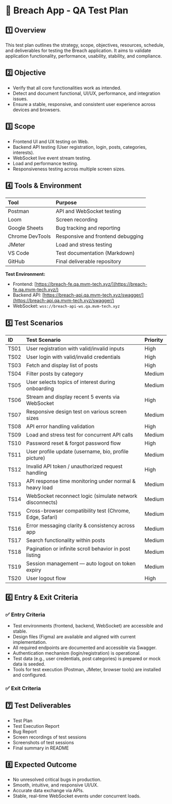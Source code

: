 # 📄 Breach App - QA Test Plan

## 1️⃣ Overview  
This test plan outlines the strategy, scope, objectives, resources, schedule, and deliverables for testing the Breach application. It aims to validate application functionality, performance, usability, stability, and compliance.

## 2️⃣ Objective  
- Verify that all core functionalities work as intended.  
- Detect and document functional, UI/UX, performance, and integration issues.  
- Ensure a stable, responsive, and consistent user experience across devices and browsers.

## 3️⃣ Scope 
- Frontend UI and UX testing on Web.
- Backend API testing (User registration, login, posts, categories, interests).
- WebSocket live event stream testing.
- Load and performance testing.
- Responsiveness testing across multiple screen sizes.

## 4️⃣ Tools & Environment  

| Tool               | Purpose                             |
|:-------------------|:------------------------------------|
| Postman            | API and WebSocket testing           |
| Loom               | Screen recording                    |
| Google Sheets      | Bug tracking and reporting          |
| Chrome DevTools    | Responsive and frontend debugging   |
| JMeter             | Load and stress testing             |
| VS Code            | Test documentation (Markdown)       |
| GitHub             | Final deliverable repository        |

**Test Environment:**
- Frontend: [https://breach-fe.qa.mvm-tech.xyz/](https://breach-fe.qa.mvm-tech.xyz/)
- Backend API: [https://breach-api.qa.mvm-tech.xyz/swagger/](https://breach-api.qa.mvm-tech.xyz/swagger/)
- WebSocket: `wss://breach-api-ws.qa.mvm-tech.xyz`

## 5️⃣ Test Scenarios  

| ID    | Test Scenario                                                  | Priority |
|:------|:---------------------------------------------------------------|:----------|
| TS01  | User registration with valid/invalid inputs                    | High |
| TS02  | User login with valid/invalid credentials                      | High |
| TS03  | Fetch and display list of posts                                | High |
| TS04  | Filter posts by category                                       | Medium |
| TS05  | User selects topics of interest during onboarding              | Medium |
| TS06  | Stream and display recent 5 events via WebSocket               | High |
| TS07  | Responsive design test on various screen sizes                 | Medium |
| TS08  | API error handling validation                                  | High |
| TS09  | Load and stress test for concurrent API calls                  | Medium |
| TS10  | Password reset & forgot password flow                          | High |
| TS11  | User profile update (username, bio, profile picture)           | Medium |
| TS12  | Invalid API token / unauthorized request handling              | High |
| TS13  | API response time monitoring under normal & heavy load         | Medium |
| TS14  | WebSocket reconnect logic (simulate network disconnects)       | Medium |
| TS15  | Cross-browser compatibility test (Chrome, Edge, Safari)        | Medium |
| TS16  | Error messaging clarity & consistency across app               | Medium |
| TS17  | Search functionality within posts                              | Medium |
| TS18  | Pagination or infinite scroll behavior in post listing         | Medium |
| TS19  | Session management — auto logout on token expiry               | Medium |
| TS20  | User logout flow                                               | High |

## 6️⃣ Entry & Exit Criteria

### ✅ Entry Criteria
- Test environments (frontend, backend, WebSocket) are accessible and stable.
- Design files (Figma) are available and aligned with current implementation.
- All required endpoints are documented and accessible via Swagger.
- Authentication mechanism (login/registration) is operational.
- Test data (e.g., user credentials, post categories) is prepared or mock data is seeded.
- Tools for test execution (Postman, JMeter, browser tools) are installed and configured.

### ✅ Exit Criteria

## 7️⃣ Test Deliverables  
- Test Plan 
- Test Execution Report  
- Bug Report
- Screen recordings of test sessions
- Screenshots of test sessions
- Final summary in README

## 8️⃣ Expected Outcome  
- No unresolved critical bugs in production.  
- Smooth, intuitive, and responsive UI/UX.  
- Accurate data exchange via APIs.  
- Stable, real-time WebSocket events under concurrent loads.
